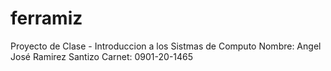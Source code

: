 # ferramiz

Proyecto de Clase - Introduccion a los Sistmas de Computo
Nombre: Angel José Ramirez Santizo
Carnet: 0901-20-1465
